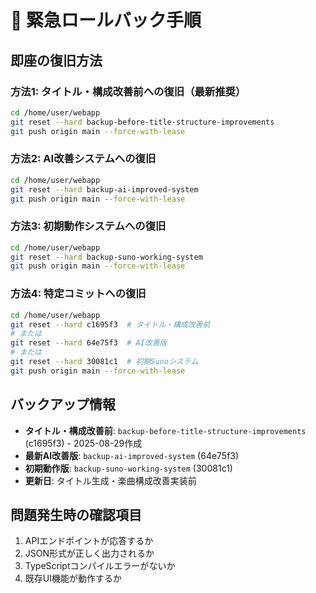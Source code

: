 # 🚨 緊急ロールバック手順

## 即座の復旧方法

### 方法1: タイトル・構成改善前への復旧（最新推奨）
```bash
cd /home/user/webapp
git reset --hard backup-before-title-structure-improvements
git push origin main --force-with-lease
```

### 方法2: AI改善システムへの復旧
```bash
cd /home/user/webapp
git reset --hard backup-ai-improved-system
git push origin main --force-with-lease
```

### 方法3: 初期動作システムへの復旧
```bash
cd /home/user/webapp  
git reset --hard backup-suno-working-system
git push origin main --force-with-lease
```

### 方法4: 特定コミットへの復旧
```bash
cd /home/user/webapp
git reset --hard c1695f3  # タイトル・構成改善前
# または
git reset --hard 64e75f3  # AI改善版
# または
git reset --hard 30081c1  # 初期Sunoシステム
git push origin main --force-with-lease
```

## バックアップ情報
- **タイトル・構成改善前**: `backup-before-title-structure-improvements` (c1695f3) - 2025-08-29作成
- **最新AI改善版**: `backup-ai-improved-system` (64e75f3)
- **初期動作版**: `backup-suno-working-system` (30081c1)  
- **更新日**: タイトル生成・楽曲構成改善実装前

## 問題発生時の確認項目
1. APIエンドポイントが応答するか
2. JSON形式が正しく出力されるか  
3. TypeScriptコンパイルエラーがないか
4. 既存UI機能が動作するか